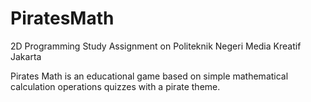 # PiratesMath
2D Programming Study Assignment on Politeknik Negeri Media Kreatif Jakarta

Pirates Math is an educational game based on simple mathematical calculation operations quizzes with a pirate theme.
